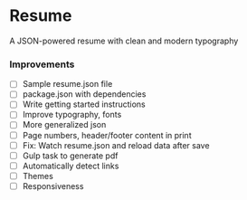 # Resume
A JSON-powered resume with clean and modern typography

### Improvements
- [ ] Sample resume.json file
- [ ] package.json with dependencies
- [ ] Write getting started instructions
- [ ] Improve typography, fonts
- [ ] More generalized json
- [ ] Page numbers, header/footer content in print
- [ ] Fix: Watch resume.json and reload data after save
- [ ] Gulp task to generate pdf
- [ ] Automatically detect links
- [ ] Themes
- [ ] Responsiveness
